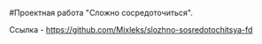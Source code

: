 #Проектная работа "Сложно сосредоточиться".

Ссылка - https://github.com/Mixleks/slozhno-sosredotochitsya-fd
